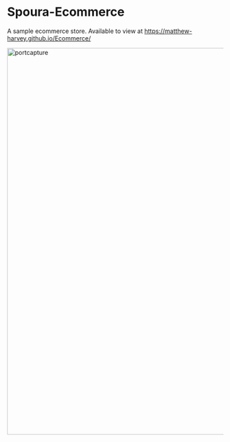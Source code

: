 # Spoura-Ecommerce
A sample ecommerce store. Available to view at https://matthew-harvey.github.io/Ecommerce/

<img align="centre" alt="portcapture" width="900px" src="https://raw.githubusercontent.com/Matthew-Harvey/Spoura-Ecommerce/master/spoura.png?raw=true"/>
